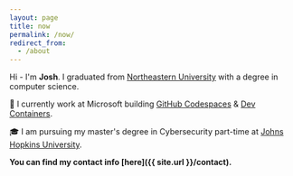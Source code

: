 ```yaml
---
layout: page
title: now
permalink: /now/
redirect_from:
  - /about
---
```


Hi - I'm **Josh**.  I graduated from [Northeastern University](https://ccs.neu.edu/home/joshua) with a degree in computer science.

📍 I currently work at Microsoft building [GitHub Codespaces](https://github.com/features/codespaces) & [Dev Containers](https://containers.dev).

🎓 I am pursuing my master's degree in Cybersecurity part-time at [Johns Hopkins University](https://pages.jh.edu/jspice10/).

**You can find my contact info [here]({{ site.url }}/contact).**
